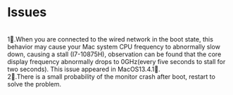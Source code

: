 # Issues
<br>
1⃣️.When you are connected to the wired network in the boot state, 
this behavior may cause your Mac system CPU frequency to abnormally slow down, causing a stall (I7-10875H), 
observation can be found that the core display frequency abnormally drops to 0GHz(every five seconds to stall for two seconds). 
This issue appeared in MacOS13.4.1🤡.
<br>
2⃣️.There is a small probability of the monitor crash after boot, restart to solve the problem.
